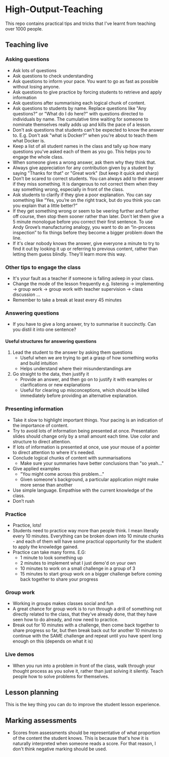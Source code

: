 # High-Output-Teaching

This repo contains practical tips and tricks that I've learnt from teaching over 1000 people.

## Teaching live

### Asking questions
- Ask lots of questions
- Ask questions to check understanding 
- Ask questions to inform your pace. You want to go as fast as possible without losing anyone.
- Ask questions to give practice by forcing students to retrieve and apply information
- Ask questions after summarising each logical chunk of content.
- Ask questions to students by name. Replace questions like "Any questions?" or "What do I do here?" with questions directed to individuals by name. The cumulative time waiting for someone to nominate themselves really adds up and kills the pace of a lesson.
- Don't ask questions that students can't be expected to know the answer to. E.g. Don't ask "what is Docker?" when you're about to teach them what Docker is.
- Keep a list of all student names in the class and tally up how many questions you've asked each of them as you go. This helps you to engage the whole class.
- When someone gives a wrong answer, ask them why they think that.
- Always give appreciation for any contribution given by a student by saying "Thanks for that" or "Great work" (but keep it quick and sharp)
- Don’t be scared to correct students. You can always add to their answer if they miss something. It is dangerous to not correct them when they say something wrong, especially in front of the class.
- Ask students to clarify if they give a poor explanation. You can say something like “Yes, you’re on the right track, but do you think you can you explain that a little better?”
- If they get something wrong or seem to be veering further and further off course, then stop them sooner rather than later. Don't let them give a 5 minute monologue before you correct their first sentence. To use Andy Grove’s manufacturing analogy, you want to do an “in-process inspection” to fix things before they become a bigger problem down the line.
- If it's clear nobody knows the answer, give everyone a minute to try to find it out by looking it up or referring to previous content, rather than letting them guess blindly. They'll learn more this way.

### Other tips to engage the class
- It's your fault as a teacher if someone is falling asleep in your class.
- Change the mode of the lesson frequently e.g. listening -> implementing -> group work -> group work with teacher supervision -> class discussion ...
- Remember to take a break at least every 45 minutes

### Answering questions
- If you have to give a long answer, try to summarise it succinctly. Can you distil it into one sentence?

#### Useful structures for answering questions
1. Lead the student to the answer by asking them questions
    - Useful when we are trying to get a grasp of how something works and build intuition
    - Helps understand where their misunderstandings are
2. Go straight to the data, then justify it
      - Provide an answer, and then go on to justify it with examples or clarifications or new explanations
      - Useful for clearing up misconceptions, which should be killed immediately before providing an alternative explanation.

### Presenting information
- Take it slow to highlight important things. Your pacing is an indication of the importance of content.
- Try to avoid lots of information being presented at once. Presentation slides should change only by a small amount each time. Use color and structure to direct attention.
- If lots of information is presented at once, use your mouse of a pointer to direct attention to where it's needed.
- Conclude logical chunks of content with summarisations
  - Make sure your summaries have better conclusions than "so yeah..."
- Give applied examples
  - "You might come across this problem..."
  - Given someone's background, a particular application might make more sense than another
- Use simple language. Empathise with the current knowledge of the class.
- Don’t rush

### Practice
- Practice, lots!
- Students need to practice way more than people think. I mean literally every 10 minutes. Everything can be broken down into 10 minute chunks - and each of them will have some practical opportunity for the student to apply the knowledge gained.
- Practice can take many forms. E.G:
  - 1 minute to look something up
  - 2 minutes to implement what I just demo'd on your own
  - 10 minutes to work on a small challenge in a group of 3
  - 15 minutes to start group work on a bigger challenge before coming back together to share your progress

### Group work
- Working in groups makes classes social and fun
- A great chance for group work is to run through a drill of something not directly related to the class, that they’ve already done, that they have seen how to do already, and now need to practice.
- Break out for 10 minutes with a challenge, then come back together to share progress so far, but then break back out for another 10 minutes to continue with the SAME challenge and repeat until you have spent long enough on this (depends on what it is)

### Live demos
- When you run into a problem in front of the class, walk through your thought process as you solve it, rather than just solving it silently. Teach people how to solve problems for themselves.

## Lesson planning

This is the key thing you can do to improve the student lesson experience.

## Marking assessments
- Scores from assessments should be representative of what proportion of the content the student knows. This is because that's how it is naturally interpreted when someone reads a score. For that reason, I don't think negative marking should be used.
